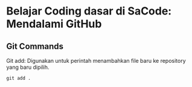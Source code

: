 # Belajar Coding dasar di SaCode: Mendalami GitHub

## Git Commands
Git add: Digunakan untuk perintah menambahkan file baru ke repository yang baru dipilih. 
```
git add .
```

